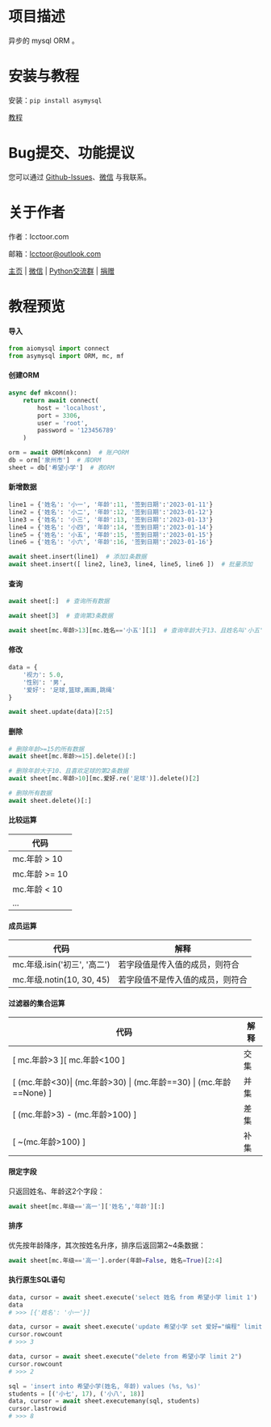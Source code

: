 # 项目描述

异步的 mysql ORM 。

# 安装与教程

安装：`pip install asymysql`

[教程](https://github.com/lcctoor/lccpy/blob/main/packages/asymysql/asymysql/docs/index.md)

# Bug提交、功能提议

您可以通过 [Github-Issues](https://github.com/lcctoor/lccpy/issues)、[微信](https://lcctoor.github.io/me/author/WeChatQR-max.jpg) 与我联系。

# 关于作者

作者：lcctoor.com

邮箱：lcctoor@outlook.com

[主页](https://lcctoor.github.io/me/) | [微信](https://lcctoor.github.io/me/author/WeChatQR-max.jpg) | [Python交流群](https://lcctoor.github.io/me/lccpy/WechatReadersGroupQR-original.jpg) | [捐赠](https://lcctoor.github.io/me/donation/donationQR-1rmb-max.jpg)

# 教程预览

#### 导入

```python
from aiomysql import connect
from asymysql import ORM, mc, mf
```

#### 创建ORM

```python
async def mkconn():
    return await connect(
        host = 'localhost',
        port = 3306,
        user = 'root',
        password = '123456789'
    )

orm = await ORM(mkconn)  # 账户ORM
db = orm['泉州市']  # 库ORM
sheet = db['希望小学']  # 表ORM
```

#### 新增数据

```python
line1 = {'姓名': '小一', '年龄':11, '签到日期':'2023-01-11'}
line2 = {'姓名': '小二', '年龄':12, '签到日期':'2023-01-12'}
line3 = {'姓名': '小三', '年龄':13, '签到日期':'2023-01-13'}
line4 = {'姓名': '小四', '年龄':14, '签到日期':'2023-01-14'}
line5 = {'姓名': '小五', '年龄':15, '签到日期':'2023-01-15'}
line6 = {'姓名': '小六', '年龄':16, '签到日期':'2023-01-16'}

await sheet.insert(line1)  # 添加1条数据
await sheet.insert([ line2, line3, line4, line5, line6 ])  # 批量添加
```

#### 查询

```python
await sheet[:]  # 查询所有数据

await sheet[3]  # 查询第3条数据

await sheet[mc.年龄>13][mc.姓名=='小五'][1]  # 查询年龄大于13、且姓名叫'小五'的第1条数据
```

#### 修改

```python
data = {
    '视力': 5.0,
    '性别': '男',
    '爱好': '足球,篮球,画画,跳绳'
}

await sheet.update(data)[2:5]
```

#### 删除

```python
# 删除年龄>=15的所有数据
await sheet[mc.年龄>=15].delete()[:]

# 删除年龄大于10、且喜欢足球的第2条数据
await sheet[mc.年龄>10][mc.爱好.re('足球')].delete()[2]

# 删除所有数据
await sheet.delete()[:]
```

#### 比较运算

| **代码** |
| -------------- |
| mc.年龄 > 10   |
| mc.年龄 >= 10  |
| mc.年龄 < 10   |
| ...            |

#### 成员运算

| **代码**               | **解释**                   |
| ---------------------------- | -------------------------------- |
| mc.年级.isin('初三', '高二') | 若字段值是传入值的成员，则符合   |
| mc.年级.notin(10, 30, 45)    | 若字段值不是传入值的成员，则符合 |

#### 过滤器的集合运算

| **代码**                                                       | **解释** |
| -------------------------------------------------------------------- | -------------- |
| [ mc.年龄>3 ][ mc.年龄<100 ]                                         | 交集           |
| [ (mc.年龄<30)\| (mc.年龄>30) \| (mc.年龄==30) \| (mc.年龄==None) ] | 并集           |
| [ (mc.年龄>3) - (mc.年龄>100) ]                                      | 差集           |
| [ ~(mc.年龄>100) ]                                                   | 补集           |

#### 限定字段

只返回姓名、年龄这2个字段：

```python
await sheet[mc.年级=='高一']['姓名','年龄'][:]
```

#### 排序

优先按年龄降序，其次按姓名升序，排序后返回第2\~4条数据：

```python
await sheet[mc.年级=='高一'].order(年龄=False, 姓名=True)[2:4]
```

#### 执行原生SQL语句

```python
data, cursor = await sheet.execute('select 姓名 from 希望小学 limit 1')
data
# >>> [{'姓名': '小一'}]

data, cursor = await sheet.execute('update 希望小学 set 爱好="编程" limit 3')
cursor.rowcount
# >>> 3

data, cursor = await sheet.execute("delete from 希望小学 limit 2")
cursor.rowcount
# >>> 2

sql = 'insert into 希望小学(姓名, 年龄) values (%s, %s)'
students = [('小七', 17), ('小八', 18)]
data, cursor = await sheet.executemany(sql, students)
cursor.lastrowid
# >>> 8
```
